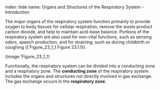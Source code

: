 index: hide
name: Organs and Structures of the Respiratory System - Introduction

The major organs of the respiratory system function primarily to provide oxygen to body tissues for cellular respiration, remove the waste product carbon dioxide, and help to maintain acid-base balance. Portions of the respiratory system are also used for non-vital functions, such as sensing odors, speech production, and for straining, such as during childbirth or coughing ({'Figure_23_1_1 Figure 23.1.1}).


{image:'Figure_23_1_1}
        

Functionally, the respiratory system can be divided into a conducting zone and a respiratory zone. The  **conducting zone** of the respiratory system includes the organs and structures not directly involved in gas exchange. The gas exchange occurs in the  **respiratory zone**.
